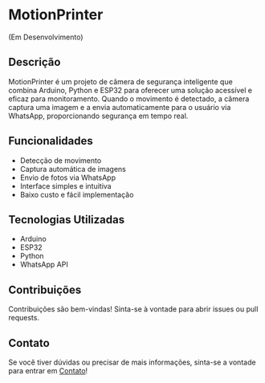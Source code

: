 # MotionPrinter

(Em Desenvolvimento)

## Descrição
MotionPrinter é um projeto de câmera de segurança inteligente que combina Arduino, Python e ESP32 para oferecer uma solução acessível e eficaz para monitoramento. Quando o movimento é detectado, a câmera captura uma imagem e a envia automaticamente para o usuário via WhatsApp, proporcionando segurança em tempo real.

## Funcionalidades
- Detecção de movimento
- Captura automática de imagens
- Envio de fotos via WhatsApp
- Interface simples e intuitiva
- Baixo custo e fácil implementação

## Tecnologias Utilizadas
- Arduino
- ESP32
- Python
- WhatsApp API

## Contribuições
Contribuições são bem-vindas! Sinta-se à vontade para abrir issues ou pull requests.

## **Contato**

Se você tiver dúvidas ou precisar de mais informações, sinta-se a vontade para entrar em [Contato](https://linktr.ee/leomolinarodev01)!
